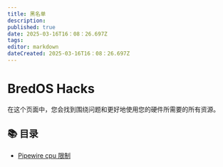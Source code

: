 ```yaml
---
title: 黑名单
description:
published: true
date: 2025-03-16T16：08：26.697Z
tags:
editor: markdown
dateCreated: 2025-03-16T16：08：26.697Z
---
```


# BredOS Hacks

在这个页面中，您会找到围绕问题和更好地使用您的硬件所需要的所有资源。

## 📚 目录

- [Pipewire cpu 限制](https://wiki.bredos.org/en/hacks/pipewire-cpu)
